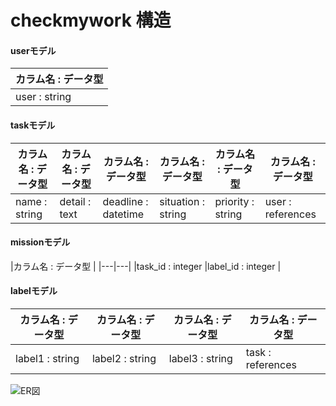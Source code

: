 # checkmywork 構造

#### userモデル

|カラム名 : データ型  |
|---|
|user : string  |

#### taskモデル

|カラム名 : データ型  |カラム名 : データ型  |カラム名 : データ型  |カラム名 : データ型  |カラム名 : データ型  |カラム名 : データ型  |
|---|---|---|---|---|---|
|name : string  |detail : text  |deadline : datetime  |situation : string  |priority : string  |user : references  |

#### missionモデル
|カラム名 : データ型  |
|---|---|
|task_id : integer  |label_id : integer  |

#### labelモデル

|カラム名 : データ型  |カラム名 : データ型  |カラム名 : データ型  |カラム名 : データ型  |
|---|---|---|---|
|label1 : string  |label2 : string  |label3 : string  |task : references  |

![ER図](/docs/ER図.png)
